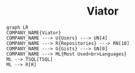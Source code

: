 <h1 align="center">Viator</h1>

```mermaid
graph LR
COMPANY_NAME{Viator}
COMPANY_NAME ---> U{Users} ---> UN[4]
COMPANY_NAME ---> R{Repositories} ---> RN[18]
COMPANY_NAME ---> G{Gists} ---> GN[0]
COMPANY_NAME ---> ML{Most Used<br>Languages}
ML --> TSQL[TSQL]
ML --> R[R]
```
